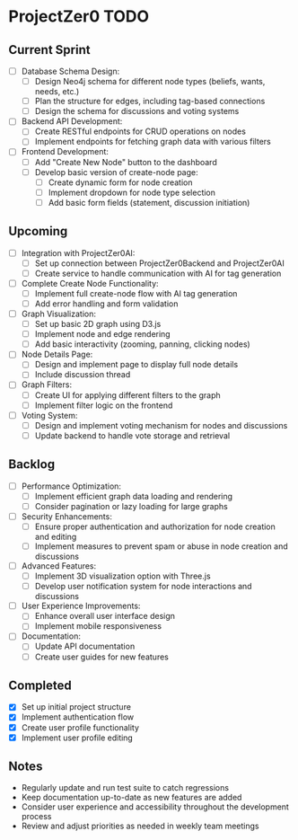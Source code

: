 # ProjectZer0 TODO

## Current Sprint

- [ ] Database Schema Design:
  - [ ] Design Neo4j schema for different node types (beliefs, wants, needs, etc.)
  - [ ] Plan the structure for edges, including tag-based connections
  - [ ] Design the schema for discussions and voting systems

- [ ] Backend API Development:
  - [ ] Create RESTful endpoints for CRUD operations on nodes
  - [ ] Implement endpoints for fetching graph data with various filters

- [ ] Frontend Development:
  - [ ] Add "Create New Node" button to the dashboard
  - [ ] Develop basic version of create-node page:
    - [ ] Create dynamic form for node creation
    - [ ] Implement dropdown for node type selection
    - [ ] Add basic form fields (statement, discussion initiation)

## Upcoming

- [ ] Integration with ProjectZer0AI:
  - [ ] Set up connection between ProjectZer0Backend and ProjectZer0AI
  - [ ] Create service to handle communication with AI for tag generation

- [ ] Complete Create Node Functionality:
  - [ ] Implement full create-node flow with AI tag generation
  - [ ] Add error handling and form validation

- [ ] Graph Visualization:
  - [ ] Set up basic 2D graph using D3.js
  - [ ] Implement node and edge rendering
  - [ ] Add basic interactivity (zooming, panning, clicking nodes)

- [ ] Node Details Page:
  - [ ] Design and implement page to display full node details
  - [ ] Include discussion thread

- [ ] Graph Filters:
  - [ ] Create UI for applying different filters to the graph
  - [ ] Implement filter logic on the frontend

- [ ] Voting System:
  - [ ] Design and implement voting mechanism for nodes and discussions
  - [ ] Update backend to handle vote storage and retrieval

## Backlog

- [ ] Performance Optimization:
  - [ ] Implement efficient graph data loading and rendering
  - [ ] Consider pagination or lazy loading for large graphs

- [ ] Security Enhancements:
  - [ ] Ensure proper authentication and authorization for node creation and editing
  - [ ] Implement measures to prevent spam or abuse in node creation and discussions

- [ ] Advanced Features:
  - [ ] Implement 3D visualization option with Three.js
  - [ ] Develop user notification system for node interactions and discussions

- [ ] User Experience Improvements:
  - [ ] Enhance overall user interface design
  - [ ] Implement mobile responsiveness

- [ ] Documentation:
  - [ ] Update API documentation
  - [ ] Create user guides for new features

## Completed

- [x] Set up initial project structure
- [x] Implement authentication flow
- [x] Create user profile functionality
- [x] Implement user profile editing

## Notes

- Regularly update and run test suite to catch regressions
- Keep documentation up-to-date as new features are added
- Consider user experience and accessibility throughout the development process
- Review and adjust priorities as needed in weekly team meetings